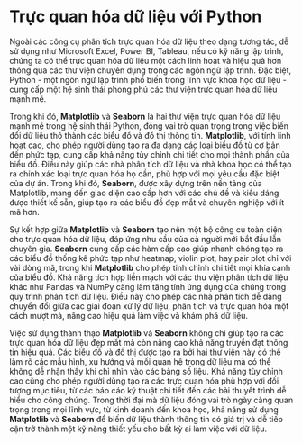 # Trực quan hóa dữ liệu với Python

Ngoài các công cụ phân tích trực quan hóa dữ liệu theo dạng tương tác, dễ sử dụng như Microsoft Excel, Power BI, Tableau, nếu có kỹ năng lập trình, chúng ta có thể trực quan hóa dữ liệu một cách linh hoạt và hiệu quả hơn thông qua các thư viện chuyên dụng trong các ngôn ngữ lập trình. Đặc biệt, Python - một ngôn ngữ lập trình phổ biến trong lĩnh vực khoa học dữ liệu - cung cấp một hệ sinh thái phong phú các thư viện trực quan hóa dữ liệu mạnh mẽ.

Trong khi đó, **Matplotlib** và **Seaborn** là hai thư viện trực quan hóa dữ liệu mạnh mẽ trong hệ sinh thái Python, đóng vai trò quan trọng trong việc biến đổi dữ liệu thô thành các biểu đồ và đồ thị thông tin. **Matplotlib**, với tính linh hoạt cao, cho phép người dùng tạo ra đa dạng các loại biểu đồ từ cơ bản đến phức tạp, cung cấp khả năng tùy chỉnh chi tiết cho mọi thành phần của biểu đồ. Điều này giúp các nhà phân tích dữ liệu và nhà khoa học có thể tạo ra chính xác loại trực quan hóa họ cần, phù hợp với mọi yêu cầu đặc biệt của dự án. Trong khi đó, **Seaborn**, được xây dựng trên nền tảng của Matplotlib, mang đến giao diện cao cấp hơn với các chủ đề và kiểu dáng được thiết kế sẵn, giúp tạo ra các biểu đồ đẹp mắt và chuyên nghiệp với ít mã hơn.

Sự kết hợp giữa **Matplotlib** và **Seaborn** tạo nên một bộ công cụ toàn diện cho trực quan hóa dữ liệu, đáp ứng nhu cầu của cả người mới bắt đầu lẫn chuyên gia. **Seaborn** cung cấp các hàm cấp cao giúp nhanh chóng tạo ra các biểu đồ thống kê phức tạp như heatmap, violin plot, hay pair plot chỉ với vài dòng mã, trong khi **Matplotlib** cho phép tinh chỉnh chi tiết mọi khía cạnh của biểu đồ. Khả năng tích hợp liền mạch với các thư viện phân tích dữ liệu khác như Pandas và NumPy càng làm tăng tính ứng dụng của chúng trong quy trình phân tích dữ liệu. Điều này cho phép các nhà phân tích dễ dàng chuyển đổi giữa các giai đoạn xử lý dữ liệu, phân tích và trực quan hóa một cách mượt mà, nâng cao hiệu quả làm việc và khám phá dữ liệu.

Việc sử dụng thành thạo **Matplotlib** và **Seaborn** không chỉ giúp tạo ra các trực quan hóa dữ liệu đẹp mắt mà còn nâng cao khả năng truyền đạt thông tin hiệu quả. Các biểu đồ và đồ thị được tạo ra bởi hai thư viện này có thể làm rõ các mẫu hình, xu hướng và mối quan hệ trong dữ liệu mà có thể không dễ nhận thấy khi chỉ nhìn vào các bảng số liệu. Khả năng tùy chỉnh cao cũng cho phép người dùng tạo ra các trực quan hóa phù hợp với đối tượng mục tiêu, từ các báo cáo kỹ thuật chi tiết đến các bài thuyết trình dễ hiểu cho công chúng. Trong thời đại mà dữ liệu đóng vai trò ngày càng quan trọng trong mọi lĩnh vực, từ kinh doanh đến khoa học, khả năng sử dụng **Matplotlib** và **Seaborn** để biến dữ liệu thành thông tin có giá trị và dễ tiếp cận trở thành một kỹ năng thiết yếu cho bất kỳ ai làm việc với dữ liệu.